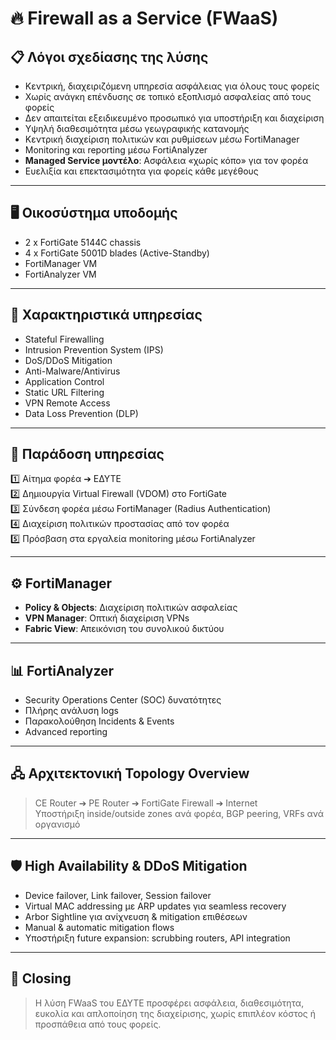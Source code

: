 # 🔥 Firewall as a Service (FWaaS)

## 📋 Λόγοι σχεδίασης της λύσης
- Κεντρική, διαχειριζόμενη υπηρεσία ασφάλειας για όλους τους φορείς
- Χωρίς ανάγκη επένδυσης σε τοπικό εξοπλισμό ασφαλείας από τους φορείς
- Δεν απαιτείται εξειδικευμένο προσωπικό για υποστήριξη και διαχείριση
- Υψηλή διαθεσιμότητα μέσω γεωγραφικής κατανομής
- Κεντρική διαχείριση πολιτικών και ρυθμίσεων μέσω FortiManager
- Monitoring και reporting μέσω FortiAnalyzer
- **Managed Service μοντέλο**: Ασφάλεια «χωρίς κόπο» για τον φορέα
- Ευελιξία και επεκτασιμότητα για φορείς κάθε μεγέθους

---

## 🖥️ Οικοσύστημα υποδομής
- 2 x FortiGate 5144C chassis
- 4 x FortiGate 5001D blades (Active-Standby)
- FortiManager VM
- FortiAnalyzer VM

---

## 🔐 Χαρακτηριστικά υπηρεσίας
- Stateful Firewalling
- Intrusion Prevention System (IPS)
- DoS/DDoS Mitigation
- Anti-Malware/Antivirus
- Application Control
- Static URL Filtering
- VPN Remote Access
- Data Loss Prevention (DLP)

---

## 📝 Παράδοση υπηρεσίας
1️⃣ Αίτημα φορέα ➔ ΕΔΥΤΕ  
2️⃣ Δημιουργία Virtual Firewall (VDOM) στο FortiGate  
3️⃣ Σύνδεση φορέα μέσω FortiManager (Radius Authentication)  
4️⃣ Διαχείριση πολιτικών προστασίας από τον φορέα  
5️⃣ Πρόσβαση στα εργαλεία monitoring μέσω FortiAnalyzer

---

## ⚙️ FortiManager
- **Policy & Objects**: Διαχείριση πολιτικών ασφαλείας
- **VPN Manager**: Οπτική διαχείριση VPNs
- **Fabric View**: Απεικόνιση του συνολικού δικτύου

---

## 📊 FortiAnalyzer
- Security Operations Center (SOC) δυνατότητες
- Πλήρης ανάλυση logs
- Παρακολούθηση Incidents & Events
- Advanced reporting

---

## 🖧 Αρχιτεκτονική Topology Overview
> CE Router ➔ PE Router ➔ FortiGate Firewall ➔ Internet  
> Υποστήριξη inside/outside zones ανά φορέα, BGP peering, VRFs ανά οργανισμό

---

## 🛡️ High Availability & DDoS Mitigation
- Device failover, Link failover, Session failover
- Virtual MAC addressing με ARP updates για seamless recovery
- Arbor Sightline για ανίχνευση & mitigation επιθέσεων
- Manual & automatic mitigation flows
- Υποστήριξη future expansion: scrubbing routers, API integration

---

## 🚀 Closing
> Η λύση FWaaS του ΕΔΥΤΕ προσφέρει ασφάλεια, διαθεσιμότητα, ευκολία και απλοποίηση της διαχείρισης, χωρίς επιπλέον κόστος ή προσπάθεια από τους φορείς.

